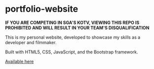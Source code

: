 # portfolio-website

**IF YOU ARE COMPETING IN SGA'S KOTV, VIEWING THIS REPO IS PROHIBITED AND WILL RESULT IN YOUR TEAM'S DISQUALIFICATION**

This is my personal website, developed to showcase my skills as a developer and filmmaker.

Built with HTML5, CSS, JavaScript, and the Bootstrap framework.

[Available here](http://jakeallinson.tech)
